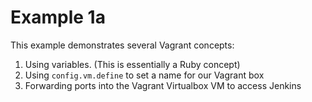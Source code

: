 # Example 1a

This example demonstrates several Vagrant concepts:

1. Using variables. (This is essentially a Ruby concept)
1. Using `config.vm.define` to set a name for our Vagrant box
1. Forwarding ports into the Vagrant Virtualbox VM to access Jenkins
